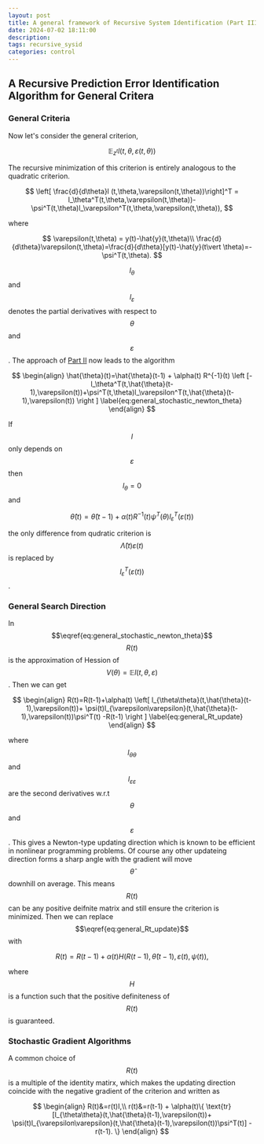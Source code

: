 ```yaml
---
layout: post
title: A general framework of Recursive System Identification (Part III)
date: 2024-07-02 18:11:00
description: 
tags: recursive_sysid
categories: control
---
```



## A Recursive Prediction Error Identification Algorithm for General Critera

### General Criteria

Now let's consider the general criterion,

$$
\mathbb{E}_{z^t}l(t, \theta, \varepsilon(t,\theta))
$$


The recursive minimization of this criterion is entirely analogous to the quadratic criterion.

$$
\left[ \frac{d}{d\theta}l (t,\theta,\varepsilon(t,\theta))\right]^T = 
l_\theta^T(t,\theta,\varepsilon(t,\theta))-\psi^T(t,\theta)l_\varepsilon^T(t,\theta,\varepsilon(t,\theta)),
$$

where 

$$
\varepsilon(t,\theta) = y(t)-\hat{y}(t,\theta)\\
\frac{d}{d\theta}\varepsilon(t,\theta)=\frac{d}{d\theta}[y(t)-\hat{y}(t\vert \theta)=-\psi^T(t,\theta).
$$

$$l_\theta$$ and $$l_\varepsilon$$ denotes the partial derivatives with respect to $$\theta$$ and $$\varepsilon$$. The approach of [Part II](https://ruoqizzz.github.io/blog/2024/A-general-framework-of-Recursive-System-Identification-2/) now leads to the algorithm

$$
\begin{align}
\hat{\theta}(t)=\hat{\theta}(t-1) + \alpha(t)
R^{-1}(t)
\left
[-l_\theta^T(t,\hat{\theta}(t-1),\varepsilon(t))+\psi^T(t,\theta)l_\varepsilon^T(t,\hat{\theta}(t-1),\varepsilon(t))
\right ]
\label{eq:general_stochastic_newton_theta}
\end{align}
$$

If $$l$$ only depends on $$\varepsilon$$ then $$l_\theta=0$$ and 

$$
\hat{\theta}(t)=\hat{\theta}(t-1) + \alpha(t)
R^{-1}(t)
\psi^T(\theta)l_\varepsilon^T(\varepsilon(t))
$$

the only difference from qudratic criterion is $$\hat{\Lambda}(t)\varepsilon(t)$$ is replaced by $$l_\varepsilon^T(\varepsilon(t))$$.


### General Search Direction

In $$\eqref{eq:general_stochastic_newton_theta}$$  $$R(t)$$ is the approximation of Hession of $$V(\theta) = \mathbb{E} l (t,\theta,\varepsilon)$$. Then we can get

$$
\begin{align}
R(t)=R(t-1)+\alpha(t)
\left[
l_{\theta\theta}(t,\hat{\theta}(t-1),\varepsilon(t))+
\psi(t)l_{\varepsilon\varepsilon}(t,\hat{\theta}(t-1),\varepsilon(t))\psi^T(t)
-R(t-1)
\right ]
\label{eq:general_Rt_update}
\end{align}
$$

where $$l_{\theta\theta}$$ and $$l_{\varepsilon\varepsilon}$$ are the second derivatives w.r.t $$\theta$$ and $$\varepsilon$$. This gives a Newton-type updating direction which is known to be efficient in nonlinear programming problems. Of course any other updateing direction forms a sharp angle with the gradient will move $$\hat{\theta}$$ downhill on average. This means $$R(t)$$ can be any positive deifnite matrix and still ensure the criterion is minimized. Then we can replace $$\eqref{eq:general_Rt_update}$$ with

$$
R(t)=R(t-1)+\alpha(t)H\left(
R(t-1),\hat{\theta}(t-1),\varepsilon(t),\psi(t)
\right),
$$

where $$H$$ is a function such that the positive definiteness of $$R(t)$$ is guaranteed.

### Stochastic Gradient Algorithms

A common choice of $$R(t)$$ is a multiple of the identity matirx, which makes the updating direction coincide with the negative gradient of the criterion and written as

$$
\begin{align}
R(t)&=r(t)I,\\
r(t)&=r(t-1) + \alpha(t)\{
\text{tr}[l_{\theta\theta}(t,\hat{\theta}(t-1),\varepsilon(t))+
\psi(t)l_{\varepsilon\varepsilon}(t,\hat{\theta}(t-1),\varepsilon(t))\psi^T(t)]
-r(t-1).
\}
\end{align}
$$

